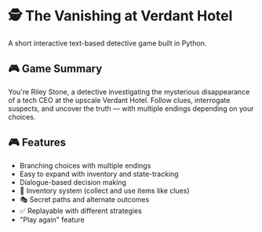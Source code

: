 # 🕵️ The Vanishing at Verdant Hotel

A short interactive text-based detective game built in Python.

## 🎮 Game Summary

You're Riley Stone, a detective investigating the mysterious disappearance of a tech CEO at the upscale Verdant Hotel. Follow clues, interrogate suspects, and uncover the truth — with multiple endings depending on your choices.

## 🎮 Features
- Branching choices with multiple endings
- Easy to expand with inventory and state-tracking
- Dialogue-based decision making
- 🔐 Inventory system (collect and use items like clues)
- 🎭 Secret paths and alternate outcomes
- ✅ Replayable with different strategies
- "Play again" feature